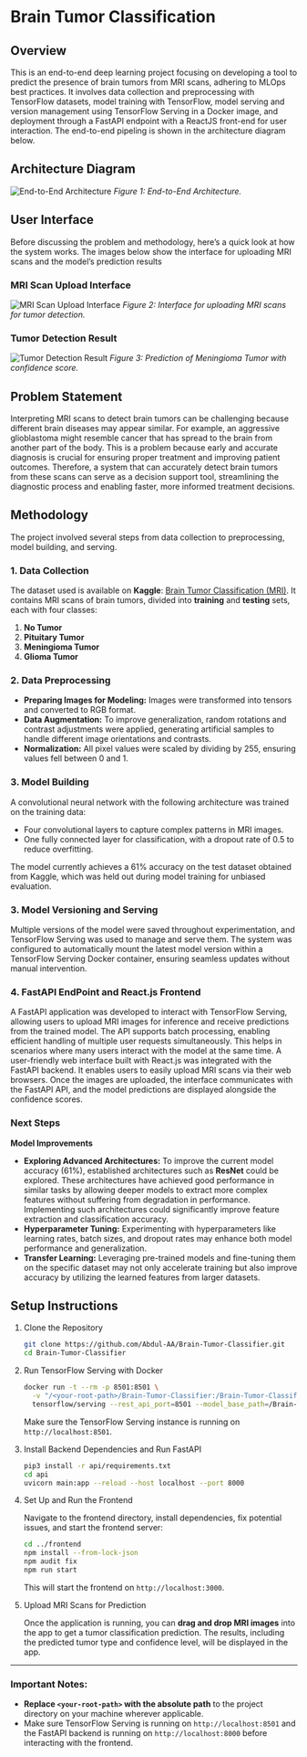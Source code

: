 # Brain Tumor Classification
## Overview
This is an end-to-end deep learning project focusing on developing a tool to predict the presence of brain tumors from MRI scans, adhering to MLOps best practices. It involves data collection and preprocessing with TensorFlow datasets, model training with TensorFlow, model serving and version management using TensorFlow Serving in a Docker image, and deployment through a FastAPI endpoint with a ReactJS front-end for user interaction. The end-to-end pipeling is shown in the architecture diagram below.

## Architecture Diagram
![End-to-End Architecture](Project%20Images/arch.png)
*Figure 1: End-to-End Architecture.*
## User Interface
Before discussing the problem and methodology, here’s a quick look at how the system works. The images below show the interface for uploading MRI scans and the model’s prediction results

### MRI Scan Upload Interface
![MRI Scan Upload Interface](Project%20Images/pg1.png)
*Figure 2: Interface for uploading MRI scans for tumor detection.*

### Tumor Detection Result
![Tumor Detection Result](Project%20Images/pg2.png)
*Figure 3: Prediction of Meningioma Tumor with confidence score.*

## Problem Statement
Interpreting MRI scans to detect brain tumors can be challenging because different brain diseases may appear similar. For example, an aggressive glioblastoma might resemble cancer that has spread to the brain from another part of the body. This is a problem because early and accurate diagnosis is crucial for ensuring proper treatment and improving patient outcomes. Therefore, a system that can accurately detect brain tumors from these scans can serve as a decision support tool, streamlining the diagnostic process and enabling faster, more informed treatment decisions.

## Methodology

The project involved several steps from data collection to preprocessing, model building, and serving.

### 1. Data Collection

The dataset used  is available on **Kaggle**: [Brain Tumor Classification (MRI)](https://www.kaggle.com/datasets/sartajbhuvaji/brain-tumor-classification-mri). It contains MRI scans of brain tumors, divided into **training** and **testing** sets, each with four classes:

1. **No Tumor**
2. **Pituitary Tumor**
3. **Meningioma Tumor**
4. **Glioma Tumor**


### 2. Data Preprocessing
- **Preparing Images for Modeling:** Images were transformed into tensors and converted to RGB format. 
- **Data Augmentation:** To improve generalization, random rotations and contrast adjustments were applied, generating artificial samples to handle different image orientations and contrasts.
- **Normalization:** All pixel values were scaled by dividing by 255, ensuring values fell between 0 and 1.

### 3. Model Building
A convolutional neural network with the following architecture was trained on the training data:
  - Four convolutional layers to capture complex patterns in MRI images.
  - One fully connected layer for classification, with a dropout rate of 0.5 to reduce overfitting.
    
The model currently achieves a 61% accuracy on the test dataset obtained from Kaggle, which was held out during model training for unbiased evaluation.

### 3. Model Versioning and Serving
Multiple versions of the model were saved throughout experimentation, and TensorFlow Serving was used to manage and serve them. The system was configured to automatically mount the latest model version within a TensorFlow Serving Docker container, ensuring seamless updates without manual intervention.

### 4. FastAPI EndPoint and React.js Frontend
A FastAPI application was developed to interact with TensorFlow Serving, allowing users to upload MRI images for inference and receive predictions from the trained model. The API supports batch processing, enabling efficient handling of multiple user requests simultaneously. This helps in scenarios where many users interact with the model at the same time. A user-friendly web interface built with React.js was integrated with the FastAPI backend. It enables users to easily upload MRI scans via their web browsers. Once the images are uploaded, the interface communicates with the FastAPI API, and the model predictions are displayed alongside the confidence scores. 


### Next Steps

**Model Improvements**
- **Exploring Advanced Architectures:** To improve the current model accuracy (61%), established architectures such as **ResNet** could be explored. These architectures have achieved good performance in similar tasks by allowing deeper models to extract more complex features without suffering from degradation in performance. Implementing such architectures could significantly improve feature extraction and classification accuracy.
- **Hyperparameter Tuning:** Experimenting with hyperparameters like learning rates, batch sizes, and dropout rates may enhance both model performance and generalization. 
- **Transfer Learning:** Leveraging pre-trained models and fine-tuning them on the specific dataset may not only accelerate training but also improve accuracy by utilizing the learned features from larger datasets.


## Setup Instructions

1. Clone the Repository
    ```bash
    git clone https://github.com/Abdul-AA/Brain-Tumor-Classifier.git
    cd Brain-Tumor-Classifier
    ```

2. Run TensorFlow Serving with Docker


    ```bash
    docker run -t --rm -p 8501:8501 \
      -v "/<your-root-path>/Brain-Tumor-Classifier:/Brain-Tumor-Classifier" \
      tensorflow/serving --rest_api_port=8501 --model_base_path=/Brain-Tumor-Classifier/saved_models
    ```

    Make sure the TensorFlow Serving instance is running on `http://localhost:8501`.

3. Install Backend Dependencies and Run FastAPI

    ```bash
    pip3 install -r api/requirements.txt
    cd api
    uvicorn main:app --reload --host localhost --port 8000
    ```

4. Set Up and Run the Frontend

    Navigate to the frontend directory, install dependencies, fix potential issues, and start the frontend server:

    ```bash
    cd ../frontend
    npm install --from-lock-json
    npm audit fix
    npm run start
    ```

    This will start the frontend on `http://localhost:3000`.

5. Upload MRI Scans for Prediction

    Once the application is running, you can **drag and drop MRI images** into the app to get a tumor classification prediction. The results, including the predicted tumor type and confidence level, will be displayed in the app.

---

### Important Notes:
- **Replace `<your-root-path>` with the absolute path** to the project directory on your machine wherever applicable.
- Make sure TensorFlow Serving is running on `http://localhost:8501` and the FastAPI backend is running on `http://localhost:8000` before interacting with the frontend.

